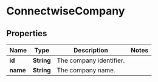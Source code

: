 # ConnectwiseCompany

## Properties
Name | Type | Description | Notes
------------ | ------------- | ------------- | -------------
**id** | **String** | The company identifier. | 
**name** | **String** | The company name. | 
